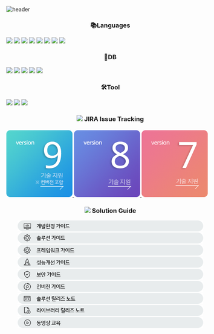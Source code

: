 <div style="width: 550px;">


![header](https://capsule-render.vercel.app/api?type=waving&fontColor=FFFFFF&color=FF0000&height=300&section=header&text=EMRO%20Smartsuite&fontSize=90&animation=fadeIn&fontAlignY=38&desc=Copyright%20©%20Emro%20All%20rights%20reserved&descAlignY=51&descAlign=62)

<div align="center">

### 📚Languages
</div>

<img src="https://img.shields.io/badge/HTML5-E34F26?style=flat-square&amp;logo=HTML5&amp;logoColor=white">
<img src="https://img.shields.io/badge/Java-007396?style=flat-square&logo=Java&logoColor=white"/>
<img src="https://img.shields.io/badge/Javascript-F7DF1E?style=flat-square&amp;logo=Javascript&amp;logoColor=black">
<img src="https://img.shields.io/badge/Polymer Project-FF4470?style=flat-square&amp;logo=Polymer Project&amp;logoColor=white">
<img src="https://img.shields.io/badge/Apache%20Maven-C71A36?style=flat-square&amp;logo=Apache%20Maven&amp;logoColor=white">
<img src="https://img.shields.io/badge/Spring-6DB33F?style=flat-square&amp;logo=Spring&amp;logoColor=white">
<img src="https://img.shields.io/badge/Spring%20Boot-6DB33F?style=flat-square&amp;logo=Spring Boot&amp;logoColor=white">
<img src="https://img.shields.io/badge/Spring%20Security-6DB33F?style=flat-square&amp;logo=Spring Security&amp;logoColor=white">

<div align="center">

###  🏁DB
</div>

<img src="https://img.shields.io/badge/Mysql-4479A1?style=flat-square&amp;logo=Mysql&amp;logoColor=white">
<img src="https://img.shields.io/badge/MariaDB-003545?style=flat-square&amp;logo=MariaDB&amp;logoColor=white">
<img src="https://img.shields.io/badge/Oracle-F80000?style=flat-square&amp;logo=Oracle&amp;logoColor=white">
<img src="https://img.shields.io/badge/PostgreSQL-4169E1?style=flat-square&amp;logo=PostgreSQL&amp;logoColor=white">
<img src="https://img.shields.io/badge/Microsoft%20SQL%20Sever-CC2927?style=flat-square&logo=microsoft%20sql%20server&logoColor=white">


<div align="center">

### 🛠️Tool
</div>

<img src="https://img.shields.io/badge/Eclipse%20IDE-2C2255?style=flat-square&logo=Eclipse%20IDE&logoColor=white">
<img src="https://img.shields.io/badge/IntelliJ%20IDEA-000000?style=flat-square&logo=IntelliJ%20IDEA&logoColor=white">
<img src="https://img.shields.io/badge/GitLab-FC6D26?style=flat-square&logo=GitLab&logoColor=white">



<div align="center">

### <img src="https://img.shields.io/badge/Jira-0052CC?style=flat-square&logo=Jira&logoColor=white"> JIRA Issue Tracking
</div>


<div style="margin-top: 20px;">

<a href="http://alm.emro.co.kr/login.jsp?os_destination=%2Fissues%2F%3Fjql%3Dproject%2520%253D%2520SFNSUPP" target="_top">
<img src="./src/main/img/card_version9.png">
</a>
    <a href="http://alm.emro.co.kr/login.jsp?os_destination=%2Fissues%2F%3Fjql%3Dproject%2520%253D%2520SFNSUPP" target="_top" >
<img src="./src/main/img/card_version8.png">
</a>
    <a href="http://alm.emro.co.kr/login.jsp?os_destination=%2Fissues%2F%3Fjql%3Dproject%2520%253D%2520SFNSUPP" target="_top">
<img src="./src/main/img/card_version7.png">
</a>
</div>



<div align="center">

### <img src="https://img.shields.io/badge/Confluence-0052CC?style=flat-square&logo=Jira&logoColor=white"> Solution Guide
</div>

<div style="display: flex; flex-direction: column; width: 100%; padding: 0 30px;">
    <a href="http://techdocs.emro.co.kr/pages/viewpage.action?pageId=9683663" target="_blank"><img src="./src/main/img/guidelist_01.png"></a>						
    <a href="http://techdocs.emro.co.kr/display/SS9/Smart+Suite+9" target="_blank" ><img src="./src/main/img/guidelist_02.png"></a>	
    <a href="http://techdocs.emro.co.kr/pages/viewpage.action?pageId=5310026" target="_blank"><img src="./src/main/img/guidelist_03.png"></a>						
    <a href="http://techdocs.emro.co.kr/pages/viewpage.action?pageId=9506376" target="_blank"><img src="./src/main/img/guidelist_04.png"></a>	
    <a href="http://techdocs.emro.co.kr/pages/viewpage.action?pageId=3344542" target="_blank" ><img src="./src/main/img/guidelist_05.png"></a>	
    <a href="http://techdocs.emro.co.kr/pages/viewpage.action?pageId=9667520" target="_blank" ><img src="./src/main/img/guidelist_06.png"></a>	
    <a href="http://techdocs.emro.co.kr/display/SS9/Solution+Release+Note" target="_blank" ><img src="./src/main/img/guidelist_07.png"></a>	
    <a href="http://techdocs.emro.co.kr/display/SF9/Release+Note" target="_blank"><img src="./src/main/img/guidelist_08.png"></a>	
    <a href="http://techdocs.emro.co.kr/pages/viewpage.action?pageId=9533126" target="_blank" ><img src="./src/main/img/guidelist_09.png"></a>	
</div>
</div>
